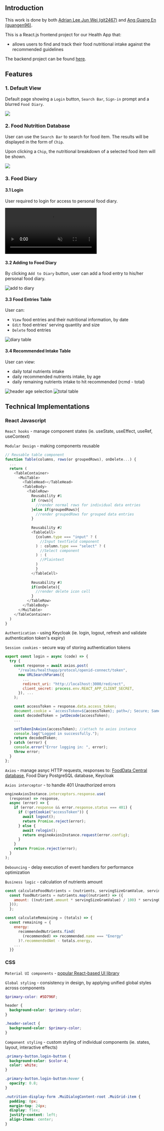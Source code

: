 ## Introduction

This work is done by both [Adrian Lee Jun Wei (git2467)](https://github.com/git2467) and [Ang Guang En (guangen96)](https://github.com/guangen96).

This is a React.js frontend project for our Health App that:

- allows users to find and track their food nutritional intake against the recommended guidelines

The backend project can be found [here](https://github.com/git2467/HealthApp-Engine).

## Features

### 1. Default View

Default page showing a `Login` button, `Search Bar`, `Sign-in` prompt and a blurred `Food Diary`.

![](/public/readme/default-view.png)

### 2. Food Nutrition Database

User can use the `Search Bar` to search for food item. The results will be displayed in the form of `Chip`.

Upon clicking a `Chip`, the nutritional breakdown of a selected food item will be shown.

![](/public/readme/food-nutrition-database.png)

### 3. Food Diary

#### 3.1 Login

User required to login for access to personal food diary.

<video src="https://github.com/user-attachments/assets/60b2cddf-9dce-4b04-8518-d81e015ad4d0" autoplay muted loop controls></video>

#### 3.2 Adding to Food Diary

By clicking `Add to Diary` button, user can add a food entry to his/her personal food diary.

![add to diary](/public/readme/add-to-diary.png)

#### 3.3 Food Entries Table

User can:

- `View` food entries and their nutritional information, by date
- `Edit` food entries' serving quantity and size
- `Delete` food entries

![diary table](/public/readme/diary-table.png)

#### 3.4 Recommended Intake Table

User can view:

- daily total nutrients intake
- daily recommended nutrients intake, by age
- daily remaining nutrients intake to hit recommended (rcmd - total)

![header age selection](/public/readme/header-age-selection.png)
![total table](/public/readme/total-table.png)

## Technical Implementations

### React Javascript

`React hooks` - manage component states (ie. useState, useEffect, useRef, useContext)

`Modular Design` - making components reusable
```javascript
// Reusable table component
function Table(columns, rows(or groupedRows), onDelete...) {
  ...
  return (
    <TableContainer>
      <MuiTable>
        <TableHead></TableHead>
        <TableBody>
          <TableRow>
            Reusability #1
            if (rows){
              //render normal rows for individual data entries
            }else if(groupedRows){
              //render groupedRows for grouped data entries
            }
            
            Reusability #2
            <TableCell>
              {column.type === "input" ? (
                //Input textfield component
              ) : column.type === "select" ? (
                //Select component
              ) : (
                //Plaintext
              )
              }
            </TableCell>
            
            Reusability #3
            if(onDelete){
              //render delete icon cell
            }
          </TableRow>
        </TableBody>
      </MuiTable>
    </TableContainer>
  )
}
```
`Authentication` - using Keycloak (ie. login, logout, refresh and validate authentication token's expiry)

`Session cookies` - secure way of storing authentication tokens
```javascript
export const login = async (code) => {
  try {
    const response = await axios.post(
      "/realms/healthapp/protocol/openid-connect/token",
      new URLSearchParams({
        ...
        redirect_uri: "http://localhost:3000/redirect",
        client_secret: process.env.REACT_APP_CLIENT_SECRET,
      }), ...
    );

    const accessToken = response.data.access_token;
    document.cookie = `accessToken=${accessToken}; path=/; Secure; SameSite=Strict; max-age=86400;`;
    const decodedToken = jwtDecode(accessToken);
    ...

    setTokenInAxios(accessToken); //attach to axios instance
    console.log("Logged in successfully.");
    return decodedToken;
  } catch (error) {
    console.error("Error logging in: ", error);
    throw error;
  }
};
```

`Axios` - manage asnyc HTTP requests, responses to: [FoodData Central database](https://fdc.nal.usda.gov/download-datasets), Food Diary PostgreSQL database, Keycloak

`Axios interceptor` - to handle 401 Unauthorized errors
```javascript
engineAxiosInstance.interceptors.response.use(
  (response) => response,
  async (error) => {
    if (error.response && error.response.status === 401) {
      if (!getCookie("accessToken")) {
        await logout();
        return Promise.reject(error);
      } else {
        await relogin();
        return engineAxiosInstance.request(error.config);
      }
    }
    return Promise.reject(error);
  }
);
```

`Debouncing` - delay execution of event handlers for performance optimization

`Business logic` - calculation of nutrients amount
```javascript
const calculateFoodNutrients = (nutrients, servingSizeGramValue, servingQty) => {
  const foodNutrients = nutrients.map((nutrient) => ({
    amount: ((nutrient.amount * servingSizeGramValue) / 100) * servingQty,
  }));
  };

const calculateRemaining = (totals) => {
  const remaining = {
    energy:
      recommendedNutrients.find(
        (recommended) => recommended.name === "Energy"
      )?.recommendedAmt - totals.energy,
    ...
  }}
```

### CSS

`Material UI components` - [popular React-based UI library](https://mui.com/material-ui/all-components/) 

`Global styling` - consistency in design, by applying unified global styles across components

```scss
$primary-color: #5D796F;

header {
  background-color: $primary-color;
}

.header-select {
  background-color: $primary-color;
}
```

`Component styling` - custom styling of individual components (ie. states, layout, interactive effects)

```scss
.primary-button.login-button {
  background-color: $color-4;
  color: white;
}

.primary-button.login-button:hover {
  opacity: 0.8;
}

.nutrition-display-form .MuiDialogContent-root .MuiGrid-item {
  padding: 0px;
  margin-top: 24px;
  display: flex;
  justify-content: left;
  align-items: center;
}
```
